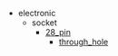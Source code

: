 * electronic
  * socket
    * [28_pin](electronic/socket/28_pin)
      * [through_hole](electronic/socket/28_pin/through_hole)
